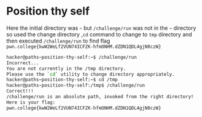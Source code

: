 # Position thy self

Here the initial directory was `~` but `/challenge/run` was not in the `~` directory so used the change directory ,`cd` command to change to `tmp` directory and then executed `/challenge/run` to find flag `pwn.college{kwW2WeLf2VUN74ICFZK-hfmONHM.dZDN1QDL4gjN0czW}`

```bash
hacker@paths~position-thy-self:~$ /challenge/run
Incorrect...
You are not currently in the /tmp directory.
Please use the `cd` utility to change directory appropriately.
hacker@paths~position-thy-self:~$ cd /tmp
hacker@paths~position-thy-self:/tmp$ /challenge/run
Correct!!!
/challenge/run is an absolute path, invoked from the right directory!
Here is your flag:
pwn.college{kwW2WeLf2VUN74ICFZK-hfmONHM.dZDN1QDL4gjN0czW}
```
